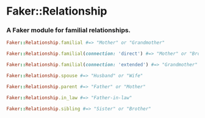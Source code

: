 # Faker::Relationship
### A Faker module for familial relationships.

```ruby
Faker::Relationship.familial #=> "Mother" or "Grandmother"

Faker::Relationship.familial(connection: 'direct') #=> "Mother" or "Brother"

Faker::Relationship.familial(connection: 'extended') #=> "Grandmother" or "Niece" or "Aunt"

Faker::Relationship.spouse #=> "Husband" or "Wife"

Faker::Relationship.parent #=> "Father" or "Mother"

Faker::Relationship.in_law #=> "Father-in-law"

Faker::Relationship.sibling #=> "Sister" or "Brother"
```
